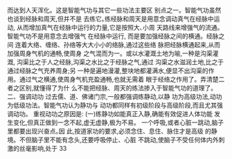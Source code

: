 而达到人天浑化。这是智能气功与其它一些功法主要区
别点之一。智能气功虽然也谈到经脉和周天,但并不是
去练它｡练经脉和周天是用意念调动真气在经脉中运动,
从而增加真气在经脉中运行的力量,它是按照大､小周
天路线来增强气的流通。智能气功不是用意念去增强气
在经脉中运行, 而是要加强经脉之间的横通。经脉之间
连着大络、缠络、孙络等大大小小的络脉,通过这些络
脉把经脉横通起来,从而加强周身气机的通畅,使周身
之气混而为一。或以水灌溉土地为喻,一种是沟渠灌溉,
沟渠比之于人之经脉,沟渠之水比之于经脉之气,通过
沟渠之水滋润土地,比之于通过经脉之气充养周身;另
一种是遍地漫灌,整块地都灌满水,便显不出沟渠的作
用。通过气之横通,使周身气机充盈通畅,也就无需着
眼于经络之作用了。弄清楚二者之区别,就懂得了为什
么不能把经脉、周天的练法掺入于智能气功的道理了。
二、强调动功
过去儒、道、佛诸门宗,一般都强调练静动,以静
功为高级功法,动功为低级功法。智能气功认为静功与
动功都同样有初级阶段与高级阶段,而且尤其强调动功。
重视动功之原因是:
(一)练静功如能真正入静,确能有效促进人体功能
发生变化,但真正做到一念不起,虚无虚静,极为不易。
一个呼吸,或者心脏一跳动,脑子里都要出现兴奋点｡因
此,按道家功的要求,必须念住、息住、脉住才是高级
的静境。不但脑子里不能有念头,还要呼吸停止、心脏
不跳动,使脑子不受任何体内外刺激的丝毫影响,处于
33
